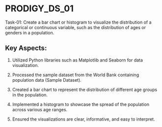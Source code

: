 # PRODIGY_DS_01
Task-01:
Create a bar chart or histogram to visualize the distribution of a categorical or continuous variable, such as the distribution of ages or genders in a population.

## Key Aspects:

1. Utilized Python libraries such as Matplotlib and Seaborn for data visualization.

2. Processed the sample dataset from the World Bank containing population data (Sample Dataset).

3. Created a bar chart to represent the distribution of different age groups in the population.

4. Implemented a histogram to showcase the spread of the population across various age ranges.

5. Ensured the visualizations are clear, informative, and easy to interpret.
